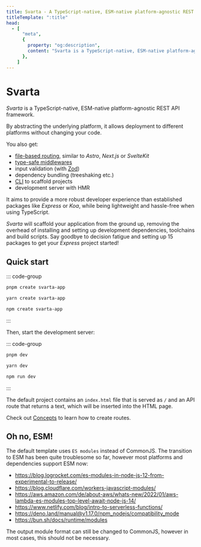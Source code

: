 ```yaml
---
title: Svarta - A TypeScript-native, ESM-native platform-agnostic REST API framework
titleTemplate: ":title"
head:
  - [
      "meta",
      {
        property: "og:description",
        content: "Svarta is a TypeScript-native, ESM-native platform-agnostic REST API framework.",
      },
    ]
---
```


# Svarta

_Svarta_ is a TypeScript-native, ESM-native platform-agnostic REST API framework.

By abstracting the underlying platform, it allows deployment to different platforms without changing your code.

You also get:

- [file-based routing](/concepts/routes), similar to _Astro_, _Next.js_ or _SvelteKit_
- [type-safe middlewares](/concepts/middlewares)
- input validation (with [Zod](https://zod.dev/))
- dependency bundling (treeshaking etc.)
- [CLI](/concepts/cli) to scaffold projects
- development server with HMR

It aims to provide a more robust developer experience than established packages like _Express_ or _Koa_, while being lightweight and hassle-free when using TypeScript.

_Svarta_ will scaffold your application from the ground up, removing the overhead of installing and setting up development dependencies, toolchains and build scripts. Say goodbye to decision fatigue and setting up 15 packages to get your _Express_ project started!

## Quick start

::: code-group

```bash [pnpm]
pnpm create svarta-app
```

```bash [yarn]
yarn create svarta-app
```

```bash [npm]
npm create svarta-app
```

:::

Then, start the development server:

::: code-group

```bash [pnpm]
pnpm dev
```

```bash [yarn]
yarn dev
```

```bash [npm]
npm run dev
```

:::

The default project contains an `index.html` file that is served as `/` and an API route that returns a text, which will be inserted into the HTML page.

Check out [Concepts](/concepts/routes) to learn how to create routes.

## Oh no, ESM!

The default template uses `ES modules` instead of CommonJS. The transition to ESM has been quite troublesome so far, however most platforms and dependencies support ESM now:

- https://blog.logrocket.com/es-modules-in-node-js-12-from-experimental-to-release/
- https://blog.cloudflare.com/workers-javascript-modules/
- https://aws.amazon.com/de/about-aws/whats-new/2022/01/aws-lambda-es-modules-top-level-await-node-js-14/
- https://www.netlify.com/blog/intro-to-serverless-functions/
- https://deno.land/manual@v1.17.0/npm_nodejs/compatibility_mode
- https://bun.sh/docs/runtime/modules

The output module format can still be changed to CommonJS, however in most cases, this should not be necessary.
